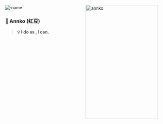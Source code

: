 <img align="right" src="https://cdn.jsdelivr.net/gh/annkoxx/img_annko/ad65d-n89i0.png" alt="annko" width="238px" height="375px" />



<img src="https://count.getloli.com/get/@annkoxx?theme=moebooru-h" alt=":name" />

### 💜 Annko (红豆)

> **💡 I do  as ,  I  can.**
